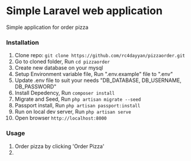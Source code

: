 # Simple Laravel web application
Simple application for order pizza

### Installation
1. Clone repo: `git clone https://github.com/rc4dayyan/pizzaorder.git`<br/>
2. Go to cloned folder, Run `cd pizzaorder`<br/>
3. Create new database on your mysql<br/>
4. Setup Environment variable file, Run ".env.example" file to ".env"<br/>
5. Update .env file to suit your needs "DB_DATABASE, DB_USERNAME, DB_PASSWORD"<br/>
6. Install Depedency, Run `composer install`<br/>
7. Migrate and Seed, Run `php artisan migrate --seed`<br/>
8. Passport install, Run `php artisan passport:install`<br/>
9. Run on local dev server, Run `php artisan serve`<br/>
10. Open browser `http://localhost:8000`<br/>

### Usage
1. Order pizza by clicking 'Order Pizza'
2. 